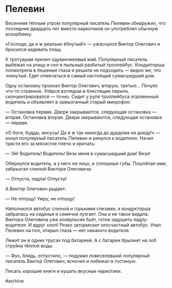 
# Пелевин

Весенним тёплым утром популярный писатель Пелевин обнаружил, что последние двадцать лет вместо наркотиков он употреблял обычную аскорбинку.

«Господи, да я ж реально ёбнутый!» — ужаснулся Виктор Олегович и бросился надевать плащ.

К тротуарам прилип одуванчиковый май. Популярный писатель выбежал на улицу и сел в пыльный разбитый троллейбус. Кондукторша посмотрела в бешеные глаза и решила не подходить — видно же, что чокнутый. Едет отмечаться в самый настоящий сумасшедший дом.

Одну остановку проехал Виктор Олегович, вторую, третью… Почуял что-то странное. Упёрся взглядом в блестящие перила, сконцентрировался — точно. Сидит у руля троллейбуса огроменный водитель и объявляет в замызганный старый микрофон:

— Остановка первая. Двери закрываются, следующая остановка — вторая. Остановка вторая. Двери закрываются, следующая остановка — первая.

«О боги, будды, иисусы! Да я ж так никогда до дурдома не доеду!» — ахнул популярный писатель Пелевин и ринулся к водителю. Начал трясти его за мясистое плечо и кричать:

— Эй! Водитель! Водитель! Вези меня в сумасшедший дом! Вези!

Обернулся водитель, а у него не лицо, а сплошные губы. Пошлёпал ими, забрызгал слюной Виктора Олеговича:

— Отпусти, падла! Отпусти!

А Виктор Олегович рыдает:

— Не отпущу! Умру, не отпущу!

Наполнился автобус слюной и горькими слезами, а кондукторша забралась на сиденья и семечки лузгает. Она и не такое видала. Виктора Олеговича уже конвульсия бьёт, готов задушить падлу-водителя. И вдруг хлоп! Резко затормозил злосчастный автобус. Упал Пелевин на пол, открыл глаза — нет никакого водителя.

Лежит он в одних трусах под батареей. А с батареи брызжет на лоб струйка тёплой воды.

— Фух, блядь, отпустило, — подумал повеселевший популярный писатель Виктор Олегович, вскочил и побежал в гостиную. 

Писать хорошие книги и кушать вкусные наркотики.

#archive
